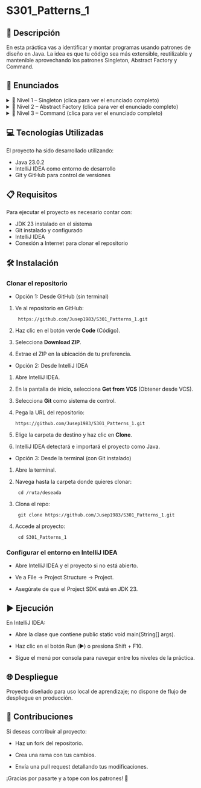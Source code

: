 # S301_Patterns_1

## 📄 Descripción
En esta práctica vas a identificar y montar programas usando patrones de diseño en Java. La idea es que tu código sea más extensible, reutilizable y mantenible aprovechando los patrones Singleton, Abstract Factory y Command.

## 🔽 Enunciados

<details>
<summary>  
🔹 Nivel 1 – Singleton  (clica para ver el enunciado completo)
</summary>

    Ejercicio – Undo Command  
    
    Recrea el comando `history`/`undo` de la consola: 
    - Crea una clase `Undo` que guarde las últimas órdenes introducidas por consola.
    - Debe permitir:
      - **Agregar** comandos.
      - **Eliminar** el último comando.
      - **Listar** el historial (igual que `history` en Linux).
    - `Undo` **debe** implementarse usando el patrón **Singleton**.
    - En el `Main`, muestra un menú:
      1. Añadir orden  
      2. Deshacer última orden  
      3. Ver todo el historial  
      4. Salir  
</details> <details> <summary> 🔹 Nivel 2 – Abstract Factory (clica para ver el enunciado completo) </summary> 

    Ejercicio – Agenda Internacional  
    
    Haz un gestor de contactos internacional con Abstract Factory:
    - La app debe permitir **añadir** contactos con:
      - Dirección (formato de cada país).
      - Teléfono (formato internacional).
    - Diseña una **Abstract Factory** que:
      - Genere familias de objetos (`Address`, `Phone`) según el país.
      - Cada implementación formatee dirección y teléfono adecuadamente.
    - En el `Main`, pide al usuario:
      1. Seleccionar país (ej. España, EEUU, Japón…).  
      2. Introducir datos de contacto.  
      3. Mostrar el contacto formateado.  
</details> <details> <summary> 🔹 Nivel 3 – Command (clica para ver el enunciado completo) </summary>

    Ejercicio – Parking de Vehículos  
    
    Crea un parking que gestione coche, bici, avión y barco usando **Command**:
    - Cada vehículo debe tener métodos:
      - `arrancar()`
      - `acelerar()`
      - `frenar()`
    - Define:
      - **Interface** `Command` con `execute()`.
      - **Comandos concretos** para cada acción/vehículo.
      - Un **invocador** (parking) que asigne y ejecute comandos.
    - En el `Main`, simula:
      1. Arrancar todos los vehículos.  
      2. Acelerar cada uno.  
      3. Frenar cada uno.  
      4. Mostrar el estado actual por consola.  
</details>

## 💻 Tecnologías Utilizadas
El proyecto ha sido desarrollado utilizando:

- Java 23.0.2  
- IntelliJ IDEA como entorno de desarrollo  
- Git y GitHub para control de versiones  

## 📋 Requisitos
Para ejecutar el proyecto es necesario contar con:

- JDK 23 instalado en el sistema  
- Git instalado y configurado  
- IntelliJ IDEA  
- Conexión a Internet para clonar el repositorio  

## 🛠️ Instalación

### Clonar el repositorio

- Opción 1: Desde GitHub (sin terminal)  
1. Ve al repositorio en GitHub:  

        https://github.com/Jusep1983/S301_Patterns_1.git


2. Haz clic en el botón verde **Code** (Código).  
3. Selecciona **Download ZIP**.  
4. Extrae el ZIP en la ubicación de tu preferencia.  

- Opción 2: Desde IntelliJ IDEA
1. Abre IntelliJ IDEA.  
2. En la pantalla de inicio, selecciona **Get from VCS** (Obtener desde VCS).  
3. Selecciona **Git** como sistema de control.  
4. Pega la URL del repositorio:  

       https://github.com/Jusep1983/S301_Patterns_1.git


5. Elige la carpeta de destino y haz clic en **Clone**.  
6. IntelliJ IDEA detectará e importará el proyecto como Java.  

- Opción 3: Desde la terminal (con Git instalado)
1. Abre la terminal.  
2. Navega hasta la carpeta donde quieres clonar:  

        cd /ruta/deseada

3. Clona el repo:


        git clone https://github.com/Jusep1983/S301_Patterns_1.git
4. Accede al proyecto:


        cd S301_Patterns_1
### Configurar el entorno en IntelliJ IDEA
- Abre IntelliJ IDEA y el proyecto si no está abierto.

- Ve a File → Project Structure → Project.

- Asegúrate de que el Project SDK está en JDK 23.

## ▶️ Ejecución
En IntelliJ IDEA:
- Abre la clase que contiene public static void main(String[] args).

- Haz clic en el botón Run (▶️) o presiona Shift + F10.

- Sigue el menú por consola para navegar entre los niveles de la práctica.


## 🌐 Despliegue
Proyecto diseñado para uso local de aprendizaje; no dispone de flujo de despliegue en producción.

## 🤝 Contribuciones
Si deseas contribuir al proyecto:

- Haz un fork del repositorio.

- Crea una rama con tus cambios.

- Envía una pull request detallando tus modificaciones.

¡Gracias por pasarte y a tope con los patrones! 🚀
